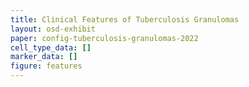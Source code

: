 ```yaml
---
title: Clinical Features of Tuberculosis Granulomas
layout: osd-exhibit
paper: config-tuberculosis-granulomas-2022
cell_type_data: []
marker_data: []
figure: features
---
```

